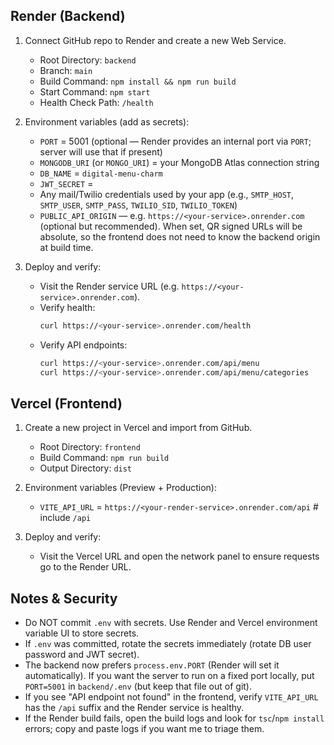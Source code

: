 ## Render (Backend)

1. Connect GitHub repo to Render and create a new Web Service.

   - Root Directory: `backend`
   - Branch: `main`
   - Build Command: `npm install && npm run build`
   - Start Command: `npm start`
   - Health Check Path: `/health`

2. Environment variables (add as secrets):

   - `PORT` = 5001 (optional — Render provides an internal port via `PORT`; server will use that if present)
   - `MONGODB_URI` (or `MONGO_URI`) = your MongoDB Atlas connection string
   - `DB_NAME` = `digital-menu-charm`
   - `JWT_SECRET` = <strong-random-secret>
   - Any mail/Twilio credentials used by your app (e.g., `SMTP_HOST`, `SMTP_USER`, `SMTP_PASS`, `TWILIO_SID`, `TWILIO_TOKEN`)
   - `PUBLIC_API_ORIGIN` — e.g. `https://<your-service>.onrender.com` (optional but recommended). When set, QR signed URLs will be absolute, so the frontend does not need to know the backend origin at build time.

3. Deploy and verify:
   - Visit the Render service URL (e.g. `https://<your-service>.onrender.com`).
   - Verify health:
     ```bash
     curl https://<your-service>.onrender.com/health
     ```
   - Verify API endpoints:
     ```bash
     curl https://<your-service>.onrender.com/api/menu
     curl https://<your-service>.onrender.com/api/menu/categories
     ```

## Vercel (Frontend)

1. Create a new project in Vercel and import from GitHub.

   - Root Directory: `frontend`
   - Build Command: `npm run build`
   - Output Directory: `dist`

2. Environment variables (Preview + Production):

   - `VITE_API_URL` = `https://<your-render-service>.onrender.com/api` # include `/api`

3. Deploy and verify:
   - Visit the Vercel URL and open the network panel to ensure requests go to the Render URL.

## Notes & Security

- Do NOT commit `.env` with secrets. Use Render and Vercel environment variable UI to store secrets.
- If `.env` was committed, rotate the secrets immediately (rotate DB user password and JWT secret).
- The backend now prefers `process.env.PORT` (Render will set it automatically). If you want the server to run on a fixed port locally, put `PORT=5001` in `backend/.env` (but keep that file out of git).
- If you see "API endpoint not found" in the frontend, verify `VITE_API_URL` has the `/api` suffix and the Render service is healthy.
- If the Render build fails, open the build logs and look for `tsc`/`npm install` errors; copy and paste logs if you want me to triage them.
